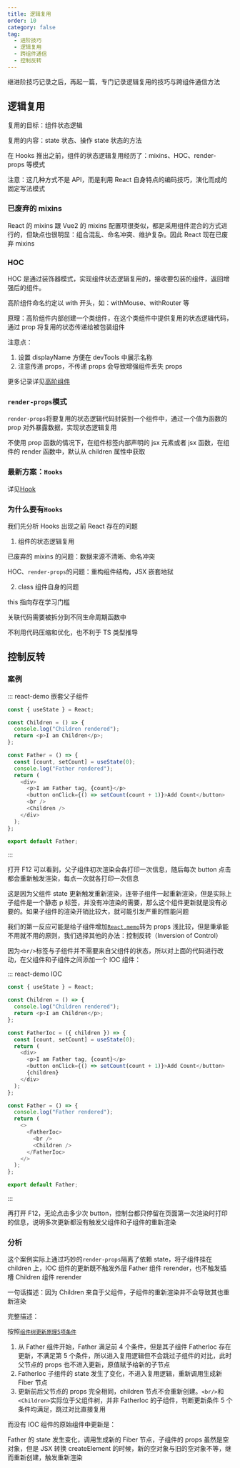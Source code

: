 ```yaml
---
title: 逻辑复用
order: 10
category: false
tag:
  - 进阶技巧
  - 逻辑复用
  - 跨组件通信
  - 控制反转
---
```


继进阶技巧记录之后，再起一篇，专门记录逻辑复用的技巧与跨组件通信方法

## 逻辑复用

复用的目标：组件状态逻辑

复用的内容：state 状态、操作 state 状态的方法

在 Hooks 推出之前，组件的状态逻辑复用经历了：mixins、HOC、render-props 等模式

注意：这几种方式不是 API，而是利用 React 自身特点的编码技巧，演化而成的固定写法模式

### 已废弃的 mixins

React 的 mixins 跟 Vue2 的 mixins 配置项很类似，都是采用组件混合的方式进行的，但缺点也很明显：组合混乱、命名冲突、维护复杂。因此 React 现在已废弃 mixins

### HOC

HOC 是通过装饰器模式，实现组件状态逻辑复用的，接收要包装的组件，返回增强后的组件。

高阶组件命名约定以 with 开头，如：withMouse、withRouter 等

原理：高阶组件内部创建一个类组件，在这个类组件中提供复用的状态逻辑代码，通过 prop 将复用的状态传递给被包装组件

注意点：

1. 设置 displayName 方便在 devTools 中展示名称
2. 注意传递 props，不传递 props 会导致增强组件丢失 props

更多记录详见[高阶组件](./9-进阶技巧.html#高阶组件)

### `render-props`模式

`render-props`将要复用的状态逻辑代码封装到一个组件中，通过一个值为函数的 prop 对外暴露数据，实现状态逻辑复用

不使用 prop 函数的情况下，在组件标签内部声明的 jsx 元素或者 jsx 函数，在组件的 render 函数中，默认从 children 属性中获取

### 最新方案：`Hooks`

详见[Hook](./8-hook.html)

### 为什么要有`Hooks`

我们先分析 Hooks 出现之前 React 存在的问题

1. 组件的状态逻辑复用

已废弃的 mixins 的问题：数据来源不清晰、命名冲突

HOC、`render-props`的问题：重构组件结构，JSX 嵌套地狱

2. class 组件自身的问题

this 指向存在学习门槛

关联代码需要被拆分到不同生命周期函数中

不利用代码压缩和优化，也不利于 TS 类型推导

## 控制反转

### 案例

::: react-demo 嵌套父子组件

```js
const { useState } = React;

const Children = () => {
  console.log("Children rendered");
  return <p>I am Children</p>;
};

const Father = () => {
  const [count, setCount] = useState(0);
  console.log("Father rendered");
  return (
    <div>
      <p>I am Father tag, {count}</p>
      <button onClick={() => setCount(count + 1)}>Add Count</button>
      <br />
      <Children />
    </div>
  );
};

export default Father;
```

:::

打开 F12 可以看到，父子组件初次渲染会各打印一次信息，随后每次 button 点击都会重新触发渲染，每点一次就各打印一次信息

这是因为父组件 state 更新触发重新渲染，连带子组件一起重新渲染，但是实际上子组件是一个静态 p 标签，并没有冲渲染的需要，那么这个组件更新就是没有必要的。如果子组件的渲染开销比较大，就可能引发严重的性能问题

我们的第一反应可能是给子组件增加[`React.memo`](./11-性能优化.html#memo)转为 props 浅比较，但是秉承能不用就不用的原则，我们选择其他的办法：控制反转（Inversion of Control）

因为`<br/>`标签与子组件并不需要来自父组件的状态，所以对上面的代码进行改动，在父组件和子组件之间添加一个 IOC 组件：

::: react-demo IOC

```js
const { useState } = React;

const Children = () => {
  console.log("Children rendered");
  return <p>I am Children</p>;
};

const FatherIoc = ({ children }) => {
  const [count, setCount] = useState(0);
  return (
    <div>
      <p>I am Father tag, {count}</p>
      <button onClick={() => setCount(count + 1)}>Add Count</button>
      {children}
    </div>
  );
};

const Father = () => {
  console.log("Father rendered");
  return (
    <>
      <FatherIoc>
        <br />
        <Children />
      </FatherIoc>
    </>
  );
};

export default Father;
```

:::

再打开 F12，无论点击多少次 button，控制台都只停留在页面第一次渲染时打印的信息，说明多次更新都没有触发父组件和子组件的重新渲染

### 分析

这个案例实际上通过巧妙的`render-props`隔离了依赖 state，将子组件挂在 children 上，IOC 组件的更新既不触发外层 Father 组件 rerender，也不触发插槽 Children 组件 rerender

一句话描述：因为 Children 来自于父组件，子组件的重新渲染并不会导致其也重新渲染

完整描述：

按照[`组件树更新原理5项条件`](./6-事件处理与更新.html#组件树更新原理)

1. 从 Father 组件开始，Father 满足前 4 个条件，但是其子组件 FatherIoc 存在更新，不满足第 5 个条件，所以进入复用逻辑但不会跳过子组件的对比，此时父节点的 props 也不进入更新，原值赋予给新的子节点
2. FatherIoc 子组件的 state 发生了变化，不进入复用逻辑，重新调用生成新 Fiber 节点
3. 更新前后父节点的 props 完全相同，children 节点不会重新创建。`<br/>`和`<Children>`实际位于父组件树，并非 FatherIoc 的子组件，判断更新条件 5 个条件均满足，跳过对比直接复用

而没有 IOC 组件的原始组件中更新是：

Father 的 state 发生变化，调用生成新的 Fiber 节点，子组件的 props 虽然是空对象，但是 JSX 转换 createElement 的时候，新的空对象与旧的空对象不等，继而重新创建，触发重新渲染
